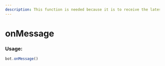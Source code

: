 ```yaml
---
description: This function is needed because it is to receive the latest available message.
---
```


# onMessage

### Usage:

```javascript
bot.onMessage()
```
